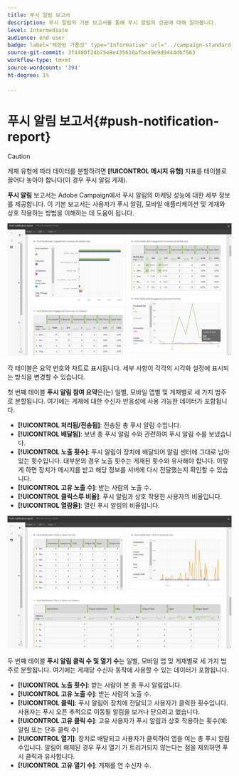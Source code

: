 ```yaml
---
title: 푸시 알림 보고서
description: 푸시 알림의 기본 보고서를 통해 푸시 알림의 성공에 대해 알아봅니다.
level: Intermediate
audience: end-user
badge: label="제한된 가용성" type="Informative" url="../campaign-standard-migration-home.md" tooltip="마이그레이션된 사용자 Campaign Standard으로 제한됨"
source-git-commit: 3f4400f24b75e8e435610afbe49e9d9444dbf563
workflow-type: tm+mt
source-wordcount: '394'
ht-degree: 1%

---
```


# 푸시 알림 보고서{#push-notification-report}

>[!CAUTION]
>
>게재 유형에 따라 데이터를 분할하려면 **[!UICONTROL 메시지 유형]** 지표를 테이블로 끌어다 놓아야 합니다(이 경우 푸시 알림 게재).

**푸시 알림** 보고서는 Adobe Campaign에서 푸시 알림의 마케팅 성능에 대한 세부 정보를 제공합니다. 이 기본 보고서는 사용자가 푸시 알림, 모바일 애플리케이션 및 게재와 상호 작용하는 방법을 이해하는 데 도움이 됩니다.

![](assets/dynamic_report_push.png)

각 테이블은 요약 번호와 차트로 표시됩니다. 세부 사항이 각각의 시각화 설정에 표시되는 방식을 변경할 수 있습니다.

첫 번째 테이블 **푸시 알림 참여 요약**&#x200B;은(는) 일별, 모바일 앱별 및 게재별로 세 가지 범주로 분할됩니다. 여기에는 게재에 대한 수신자 반응성에 사용 가능한 데이터가 포함됩니다.

* **[!UICONTROL 처리됨/전송됨]**: 전송된 총 푸시 알림 수입니다.
* **[!UICONTROL 배달됨]**: 보낸 총 푸시 알림 수와 관련하여 푸시 알림 수를 보냈습니다.
* **[!UICONTROL 노출 횟수]**: 푸시 알림이 장치에 배달되어 알림 센터에 그대로 남아 있는 횟수입니다. 대부분의 경우 노출 횟수는 게재된 횟수와 유사해야 합니다. 이렇게 하면 장치가 메시지를 받고 해당 정보를 서버에 다시 전달했는지 확인할 수 있습니다.
* **[!UICONTROL 고유 노출 수]**: 받는 사람의 노출 수.
* **[!UICONTROL 클릭스루 비율]**: 푸시 알림과 상호 작용한 사용자의 비율입니다.
* **[!UICONTROL 열람율]**: 열린 푸시 알림의 비율입니다.

![](assets/dynamic_report_push_2.png)

두 번째 테이블 **푸시 알림 클릭 수 및 열기 수**&#x200B;는 일별, 모바일 앱 및 게재별로 세 가지 범주로 분할됩니다. 여기에는 게재당 수신자 동작에 사용할 수 있는 데이터가 포함됩니다.

* **[!UICONTROL 노출 횟수]**: 받는 사람이 본 총 푸시 알림입니다.
* **[!UICONTROL 고유 노출 수]**: 받는 사람의 노출 수.
* **[!UICONTROL 클릭]**: 푸시 알림이 장치에 전달되고 사용자가 클릭한 횟수입니다. 사용자는 푸시 오픈 추적으로 이동될 알림을 보거나 닫으려고 했습니다.
* **[!UICONTROL 고유 클릭 수]**: 고유 사용자가 푸시 알림과 상호 작용하는 횟수(예: 알림 또는 단추 클릭 수)
* **[!UICONTROL 열기]**: 장치로 배달되고 사용자가 클릭하여 앱을 여는 총 푸시 알림 수입니다. 알림이 해제된 경우 푸시 열기 가 트리거되지 않는다는 점을 제외하면 푸시 클릭과 유사합니다.
* **[!UICONTROL 고유 열기 수]**: 게재를 연 수신자 수.
